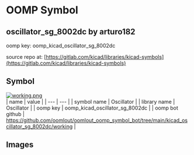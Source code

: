 # OOMP Symbol  
## oscillator_sg_8002dc  by arturo182  
  
oomp key: oomp_kicad_oscillator_sg_8002dc  
  
source repo at: [https://gitlab.com/kicad/libraries/kicad-symbols](https://gitlab.com/kicad/libraries/kicad-symbols)  
## Symbol  
  
[![working.png](working_600.png)](working.png)  
| name | value | 
| --- | --- | 
| symbol name | Oscillator | 
| library name | Oscillator | 
| oomp key | oomp_kicad_oscillator_sg_8002dc | 
| oomp bot github | https://github.com/oomlout/oomlout_oomp_symbol_bot/tree/main/kicad_oscillator_sg_8002dc/working | 
## Images  
